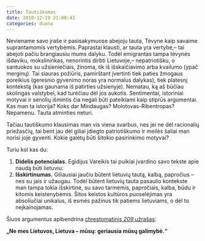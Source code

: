 ```yaml
---
title: Tautiškumas
date: 2010-12-19 21:00:43
categories: duona
---
```


Neviename savo įraše ir pasisakymuose abejoju tauta, Tėvyne kaip savaime suprantamomis vertybėmis. Paprastai klausti, ar tauta yra vertybė,– tai abejoti pačiu brangiausiu mums dalyku. Todėl emigrantas tampa tėvynės išdaviku, mokslininkas, nenorintis dirbti Lietuvoje,– nepatriotišku, o santuokos su užsieniečiais, žinoma, tik iš išskaičiavimo arba kvailumo (ypač merginų). Tai siauras požiūris, pamirštant įvertinti tiek paties žmogaus poreikius (geresnio gyvenimo noras yra normalus dalykas), tiek platesnį kontekstą (kas gaunama iš patirties užsienyje). Nematau, ką aš būčiau skolingas valstybei, kad turėčiau dėl jos aukotis. Sentimentai, istoriniai motyvai ir senolių išmintis čia negali būti pateikiami kaip stiprūs argumentai. Kas man ta istorija? Koks dar Mindaugas? Molotovas-Ribentropas? Nepamenu. Tauta atminties neturi.

Tačiau tautiškumo klausimas man vis viena svarbus, nes jei ne dėl racionalių priežasčių, tai bent jau dėl giliai įdiegto patriotiškumo ir meilės šaliai man norisi joje gyventi. Kokie galėtų būti šitokio pasirinkimo motyvai?

Turiu kol kas du:

1.  **Didelis potencialas.** Egidijus Vareikis tai puikiai įvardino savo tekste apie naudą būti lietuviu:
2.  **Išskirtinumas.** Giliausiai jaučiu būtent lietuvių tautą, kalbą, papročius – nes su jais ir užaugau. Todėl būtent lietuvių tauta pasaulio kontekste man tampa tokia išskirtinė, su savo tarmėmis, papročiais, kalba, būdu ir kitomis keistenybėmis. Šitos keistos kultūros puoselėjimas yra absoliučiai unikalus, iš esmės pažinus tik patiems lietuviams, o dėl to neįkainojamas.

Šiuos argumentus apibendrina [chrestomatinis *209* užrašas](http://dusimtaidevyni.livejournal.com/87409.html):

**„Ne mes Lietuvos, Lietuva – mūsų: geriausia mūsų galimybė.“**

